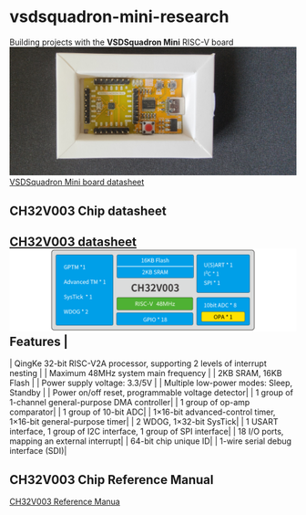# vsdsquadron-mini-research
Building projects with the **VSDSquadron Mini** RISC-V board
![image](./images/mini.png)
[VSDSquadron Mini board datasheet](./docs/VSDSQMinidatasheet.pdf)
## CH32V003 Chip datasheet
[CH32V003 datasheet](./docs/CH32V003DS0.PDF)
![image](./images/CH32V003.png)
 Features |
 ---
| QingKe 32-bit RISC-V2A processor, supporting 2 levels of interrupt nesting |
| Maximum 48MHz system main frequency |
| 2KB SRAM, 16KB Flash |
| Power supply voltage: 3.3/5V |
| Multiple low-power modes: Sleep, Standby |
| Power on/off reset, programmable voltage detector|
| 1 group of 1-channel general-purpose DMA controller|
| 1 group of op-amp comparator|
| 1 group of 10-bit ADC|
| 1×16-bit advanced-control timer, 1×16-bit general-purpose timer|
| 2 WDOG, 1×32-bit SysTick|
| 1 USART interface, 1 group of I2C interface, 1 group of SPI interface|
| 18 I/O ports, mapping an external interrupt|
| 64-bit chip unique ID|
| 1-wire serial debug interface (SDI)|
## CH32V003 Chip Reference Manual
[CH32V003 Reference Manua](./docs/CH32V003RM.PDF)
